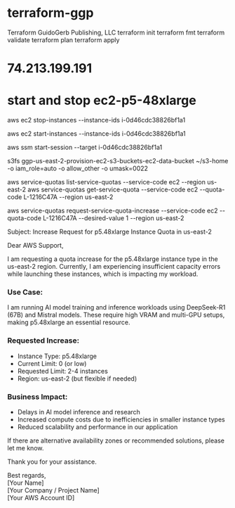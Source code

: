 # terraform-ggp
Terraform GuidoGerb Publishing, LLC
terraform init
terraform fmt
terraform validate
terraform plan
terraform apply

# 74.213.199.191

# start and stop ec2-p5-48xlarge

aws ec2 stop-instances --instance-ids i-0d46cdc38826bf1a1

aws ec2 start-instances --instance-ids i-0d46cdc38826bf1a1

aws ssm start-session --target i-0d46cdc38826bf1a1

s3fs ggp-us-east-2-provision-ec2-s3-buckets-ec2-data-bucket ~/s3-home -o iam_role=auto -o allow_other -o umask=0022


aws service-quotas list-service-quotas --service-code ec2 --region us-east-2
aws service-quotas get-service-quota --service-code ec2 --quota-code L-1216C47A --region us-east-2

aws service-quotas request-service-quota-increase --service-code ec2 --quota-code L-1216C47A --desired-value 1 --region us-east-2


Subject: Increase Request for p5.48xlarge Instance Quota in us-east-2

Dear AWS Support,

I am requesting a quota increase for the p5.48xlarge instance type in the us-east-2 region. Currently, I am experiencing insufficient capacity errors while launching these instances, which is impacting my workload.

### Use Case:
I am running AI model training and inference workloads using DeepSeek-R1 (67B) and Mistral models. These require high VRAM and multi-GPU setups, making p5.48xlarge an essential resource.

### Requested Increase:
- Instance Type: p5.48xlarge
- Current Limit: 0 (or low)
- Requested Limit: 2-4 instances
- Region: us-east-2 (but flexible if needed)

### Business Impact:
- Delays in AI model inference and research
- Increased compute costs due to inefficiencies in smaller instance types
- Reduced scalability and performance in our application

If there are alternative availability zones or recommended solutions, please let me know.

Thank you for your assistance.

Best regards,  
[Your Name]  
[Your Company / Project Name]  
[Your AWS Account ID]

